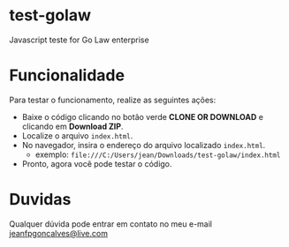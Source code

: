 # test-golaw
Javascript teste for Go Law enterprise

# Funcionalidade
Para testar o funcionamento, realize as seguintes ações:
 - Baixe o código clicando no botão verde **CLONE OR DOWNLOAD** e clicando em **Download ZIP**.
 - Localize o arquivo `index.html`.
 - No navegador, insira o endereço do arquivo localizado `index.html`.
    - exemplo: `file:///C:/Users/jean/Downloads/test-golaw/index.html`
- Pronto, agora você pode testar o código.

# Duvidas
Qualquer dúvida pode entrar em contato no meu e-mail <jeanfpgoncalves@live.com>